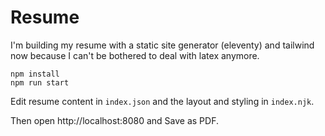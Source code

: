# Resume

I'm building my resume with a static site generator (eleventy) and tailwind now because
I can't be bothered to deal with latex anymore.

```
npm install
npm run start
```

Edit resume content in `index.json` and the layout and styling in `index.njk`.

Then open http://localhost:8080 and Save as PDF.
